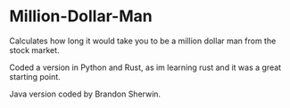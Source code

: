 # Million-Dollar-Man
Calculates how long it would take you to be a million dollar man from the stock market.

Coded a version in Python and Rust, as im learning rust and it was a great starting point.

Java version coded by Brandon Sherwin.
